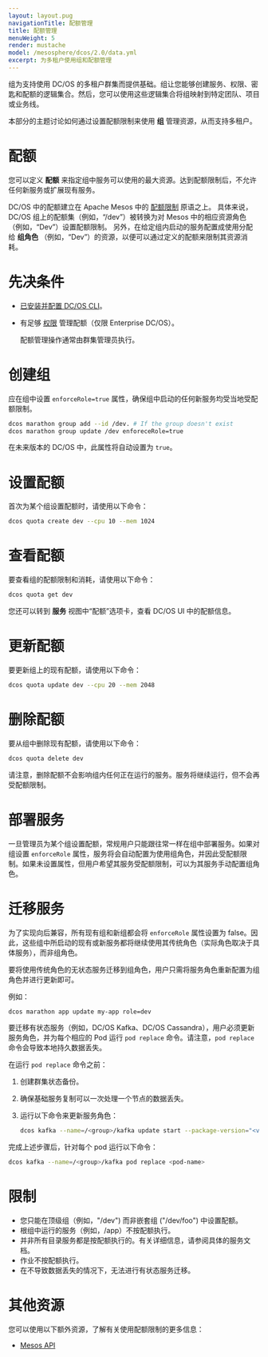 ```yaml
---
layout: layout.pug
navigationTitle: 配额管理
title: 配额管理
menuWeight: 5
render: mustache
model: /mesosphere/dcos/2.0/data.yml
excerpt: 为多租户使用组和配额管理
---
```

组为支持使用 DC/OS 的多租户群集而提供基础。组让您能够创建服务、权限、密匙和配额的逻辑集合。然后，您可以使用这些逻辑集合将组映射到特定团队、项目或业务线。

本部分的主题讨论如何通过设置配额限制来使用 **组** 管理资源，从而支持多租户。

# 配额
您可以定义 **配额** 来指定组中服务可以使用的最大资源。达到配额限制后，不允许任何新服务或扩展现有服务。

DC/OS 中的配额建立在 Apache Mesos 中的 [配额限制](https://mesos.apache.org/documentation/latest/quota/) 原语之上。
具体来说，DC/OS 组上的配额集（例如，“/dev”）被转换为对 Mesos 中的相应资源角色（例如，“Dev”）设置配额限制。
另外，在给定组内启动的服务配置成使用分配给 **组角色** （例如，“Dev”）的资源，以便可以通过定义的配额来限制其资源消耗。

# 先决条件

* [已安装并配置 DC/OS CLI](/mesosphere/dcos/2.0/cli/)。
* 有足够 [权限](/mesosphere/dcos/2.0/security/ent/perms-reference) 管理配额（仅限 Enterprise DC/OS）。

    配额管理操作通常由群集管理员执行。

# 创建组

应在组中设置 `enforceRole=true` 属性，确保组中启动的任何新服务均受当地受配额限制。

```bash
dcos marathon group add --id /dev. # If the group doesn't exist
dcos marathon group update /dev enforeceRole=true
```

在未来版本的 DC/OS 中，此属性将自动设置为 `true`。

# 设置配额

首次为某个组设置配额时，请使用以下命令：

```bash
dcos quota create dev --cpu 10 --mem 1024
```

# 查看配额
要查看组的配额限制和消耗，请使用以下命令：

```bash
dcos quota get dev
```

您还可以转到 **服务** 视图中“配额”选项卡，查看 DC/OS UI 中的配额信息。

# 更新配额
要更新组上的现有配额，请使用以下命令：

```bash
dcos quota update dev --cpu 20 --mem 2048
```

# 删除配额
要从组中删除现有配额，请使用以下命令：

```bash
dcos quota delete dev
```

请注意，删除配额不会影响组内任何正在运行的服务。服务将继续运行，但不会再受配额限制。

# 部署服务
一旦管理员为某个组设置配额，常规用户只能跟往常一样在组中部署服务。如果对组设置 `enforceRole` 属性，服务将会自动配置为使用组角色，并因此受配额限制。如果未设置属性，但用户希望其服务受配额限制，可以为其服务手动配置组角色。

# 迁移服务

为了实现向后兼容，所有现有组和新组都会将 `enforceRole` 属性设置为 false。因此，这些组中所启动的现有或新服务都将继续使用其传统角色（实际角色取决于具体服务），而非组角色。

要将使用传统角色的无状态服务迁移到组角色，用户只需将服务角色重新配置为组角色并进行更新即可。

例如：

```bash
dcos marathon app update my-app role=dev
```

要迁移有状态服务（例如，DC/OS Kafka、DC/OS Cassandra），用户必须更新服务角色，并为每个相应的 Pod 运行 `pod replace` 命令。请注意，`pod replace` 命令会导致本地持久数据丢失。

在运行 `pod replace` 命令之前：

1. 创建群集状态备份。
1. 确保基础服务复制可以一次处理一个节点的数据丢失。
1. 运行以下命令来更新服务角色：

    ```bash
    dcos kafka --name=/<group>/kafka update start --package-version="<version-supporting-group-role>"
    ```

完成上述步骤后，针对每个 pod 运行以下命令：

```bash
dcos kafka --name=/<group>/kafka pod replace <pod-name>
```

# 限制

* 您只能在顶级组（例如，"/dev") 而非嵌套组 ("/dev/foo") 中设置配额。
* 根组中运行的服务（例如，/app）不按配额执行。
* 并非所有目录服务都是按配额执行的。有关详细信息，请参阅具体的服务文档。
* 作业不按配额执行。
* 在不导致数据丢失的情况下，无法进行有状态服务迁移。

# 其他资源
您可以使用以下额外资源，了解有关使用配额限制的更多信息：

- [Mesos API](https://mesos.apache.org/documentation/latest/quota/)